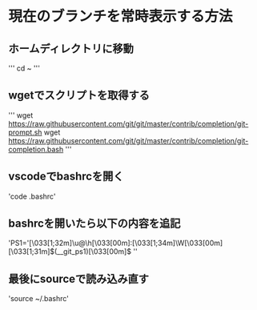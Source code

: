 # 現在のブランチを常時表示する方法

## ホームディレクトリに移動
'''
cd ~
'''

## wgetでスクリプトを取得する
'''
wget https://raw.githubusercontent.com/git/git/master/contrib/completion/git-prompt.sh  wget https://raw.githubusercontent.com/git/git/master/contrib/completion/git-completion.bash
'''

## vscodeでbashrcを開く
'code .bashrc'

## bashrcを開いたら以下の内容を追記
'PS1='\[\033[1;32m\]\u@\h\[\033[00m\]:\[\033[1;34m\]\W\[\033[00m\]\[\033[1;31m\]$(__git_ps1)\[\033[00m\]\$ ''

## 最後にsourceで読み込み直す
'source ~/.bashrc'
